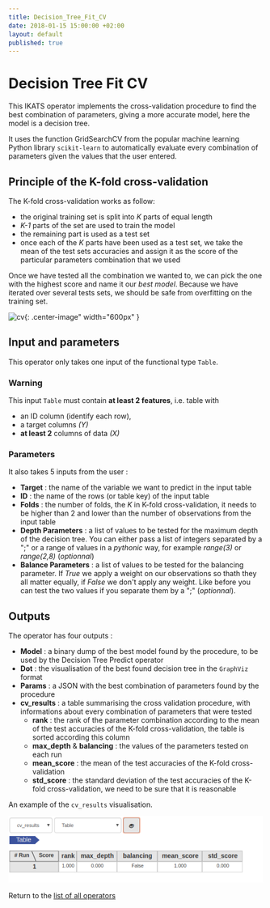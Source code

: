 ```yaml
---
title: Decision_Tree_Fit_CV
date: 2018-01-15 15:00:00 +02:00
layout: default
published: true
---
```

#  Decision Tree Fit CV

This IKATS operator implements the cross-validation procedure to find the best combination of parameters, giving a more accurate model, here the model is a decision tree.

It uses the function GridSearchCV from the popular machine learning Python library `scikit-learn` to automatically
evaluate every combination of parameters given the values that the user entered.

## Principle of the K-fold cross-validation

The K-fold cross-validation works as follow:
- the original training set is split into *K* parts of equal length
- *K-1* parts of the set are used to train the model
- the remaining part is used as a test set
- once each of the *K* parts have been used as a test set, we take the mean of the test sets accuracies and assign it as the score of the particular parameters combination that we used

Once we have tested all the combination we wanted to, we can pick the one with the highest score and name it our
*best model*. Because we have iterated over several tests sets, we should be safe from overfitting on the training set.

![cv](https://static.oschina.net/uploads/img/201609/26155106_OfXx.png){: .center-image" width="600px" }

## Input and parameters

This operator only takes one input of the functional type `Table`.

### Warning
This input `Table` must contain **at least 2 features**, i.e. table with
- an ID column (identify each row),
- a target columns *(Y)*
- **at least 2** columns of data *(X)*

### Parameters
It also takes 5 inputs from the user :

- **Target** : the name of the variable we want to predict in the input table
- **ID** : the name of the rows (or table key) of the input table
- **Folds** : the number of folds, the *K* in K-fold cross-validation, it needs to be higher than 2 and lower than the number of observations from the input table
- **Depth Parameters** : a list of values to be tested for the maximum depth of the decision tree. You can either pass a list of integers separated by a ";" or a range of values in a *pythonic* way, for example *range(3)* or *range(2,8)* (*optionnal*)
- **Balance Parameters** : a list of values to be tested for the balancing parameter. If *True* we apply a weight on our observations so thath they all matter equally, if *False* we don't apply any weight. Like before you can test the two values if you separate them by a ";" (*optionnal*).

## Outputs

The operator has four outputs :

 - **Model** : a binary dump of the best model found by the procedure, to be used by the Decision Tree Predict operator
 - **Dot** : the visualisation of the best found decision tree in the `GraphViz` format
 - **Params** : a JSON with the best combination of parameters found by the procedure
 - **cv_results** : a table summarising the cross validation procedure, with informations about every combination of
  parameters that were tested
    - **rank** : the rank of the parameter combination according to the mean of the test accuracies of the K-fold
    cross-validation, the table is sorted according this column
    - **max_depth** & **balancing** : the values of the parameters tested on each run
    - **mean_score** : the mean of the test accuracies of the K-fold cross-validation
    - **std_score** : the standard deviation of the test accuracies of the K-fold cross-validation, we need to be sure that it is reasonable

An example of the `cv_results` visualisation.

![Cv_results](/img/operators/Decision_Tree_CV_resuts.png)

Return to the [list of all operators](/operators.html)
